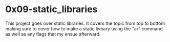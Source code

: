 # 0x09-static_libraries

This project goes over static libraries. It covers the topic from top to bottom
making sure to cover how to make a static livbary using the "ar" command
as well as any flags that my ensue afterward.